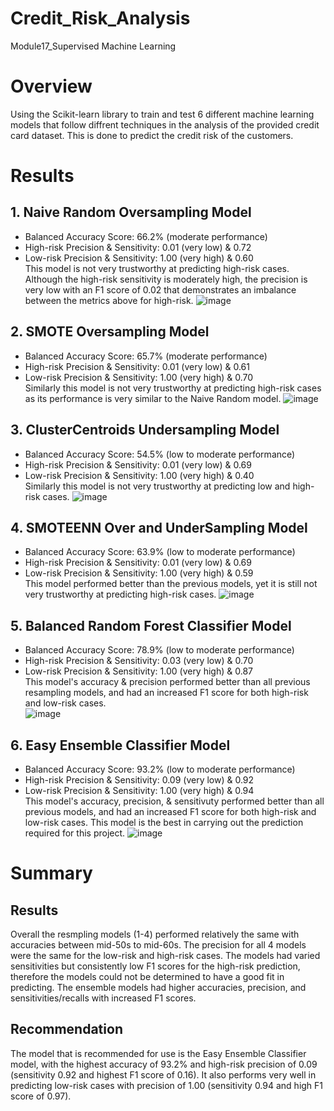 # Credit_Risk_Analysis
 Module17_Supervised Machine Learning

# Overview
Using the Scikit-learn library to train and test 6 different machine learning models that follow diffrent techniques in the analysis of the provided credit card dataset. This is done to predict the credit risk of the customers.

# Results
## 1. Naive Random Oversampling Model
- Balanced Accuracy Score: 66.2% (moderate performance)
- High-risk Precision & Sensitivity: 0.01 (very low) & 0.72
- Low-risk Precision & Sensitivity: 1.00 (very high) & 0.60  
This model is not very trustworthy at predicting high-risk cases. Although the high-risk sensitivity is moderately high, the precision is very low with an F1 score of 0.02 that demonstrates an imbalance between the metrics above for high-risk.
![image](/Results/1.png)
 
## 2. SMOTE Oversampling Model
- Balanced Accuracy Score: 65.7% (moderate performance)
- High-risk Precision & Sensitivity: 0.01 (very low) & 0.61
- Low-risk Precision & Sensitivity: 1.00 (very high) & 0.70  
Similarly this model is not very trustworthy at predicting high-risk cases as its performance is very similar to the Naive Random model.
![image](/Results/2.png)
 
## 3. ClusterCentroids Undersampling Model
- Balanced Accuracy Score: 54.5% (low to moderate performance)
- High-risk Precision & Sensitivity: 0.01 (very low) & 0.69
- Low-risk Precision & Sensitivity: 1.00 (very high) & 0.40  
Similarly this model is not very trustworthy at predicting low and high-risk cases.
![image](/Results/3.png)
 
## 4. SMOTEENN Over and UnderSampling Model
- Balanced Accuracy Score: 63.9% (low to moderate performance)
- High-risk Precision & Sensitivity: 0.01 (very low) & 0.69
- Low-risk Precision & Sensitivity: 1.00 (very high) & 0.59  
This model performed better than the previous models, yet it is still not very trustworthy at predicting high-risk cases.
![image](/Results/4.png)
 
## 5. Balanced Random Forest Classifier Model
- Balanced Accuracy Score: 78.9% (low to moderate performance)
- High-risk Precision & Sensitivity: 0.03 (very low) & 0.70
- Low-risk Precision & Sensitivity: 1.00 (very high) & 0.87  
This model's accuracy & precision performed better than all previous resampling models, and had an increased F1 score for both high-risk and low-risk cases.  
![image](/Results/5.png)
 
## 6. Easy Ensemble Classifier Model
- Balanced Accuracy Score: 93.2% (low to moderate performance)
- High-risk Precision & Sensitivity: 0.09 (very low) & 0.92
- Low-risk Precision & Sensitivity: 1.00 (very high) & 0.94  
This model's accuracy, precision, & sensitivuty performed better than all previous models, and had an increased F1 score for both high-risk and low-risk cases.
This model is the best in carrying out the prediction required for this project.
![image](/Results/6.png)
 
# Summary
## Results
Overall the resmpling models (1-4) performed relatively the same with accuracies between mid-50s to mid-60s. The precision for all 4 models were the same for the low-risk and high-risk cases. The models had varied sensitivities but consistently low F1 scores for the high-risk prediction, therefore the models could not be determined to have a good fit in predicting. The ensemble models had higher accuracies, precision, and sensitivities/recalls with increased F1 scores.
## Recommendation
The model that is recommended for use is the Easy Ensemble Classifier model, with the highest accuracy of 93.2% and high-risk precision of 0.09 (sensitivity 0.92 and highest F1 score of 0.16). It also performs very well in predicting low-risk cases with precision of 1.00 (sensitivity 0.94 and high F1 score of 0.97).
